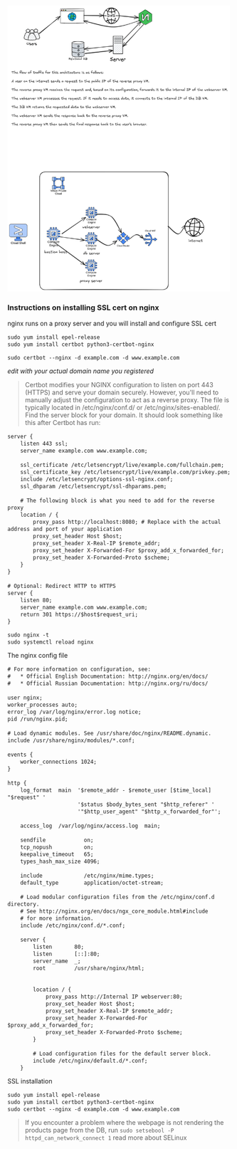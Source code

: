 <img src="images/dig-1.png" alt="architecture diagram" width="500"/>

### Instructions on installing SSL cert on nginx
nginx runs on a proxy server and you will install and configure SSL cert

```
sudo yum install epel-release
sudo yum install certbot python3-certbot-nginx
```
```
sudo certbot --nginx -d example.com -d www.example.com
```
_edit with your actual domain name you registered_

>Certbot modifies your NGINX configuration to listen on port 443 (HTTPS) and serve your domain securely. However, you'll need to manually adjust the configuration to act as a reverse proxy.
>The file is typically located in /etc/nginx/conf.d/ or /etc/nginx/sites-enabled/. Find the server block for your domain. It should look something like this after Certbot has run:
```
server {
    listen 443 ssl;
    server_name example.com www.example.com;

    ssl_certificate /etc/letsencrypt/live/example.com/fullchain.pem;
    ssl_certificate_key /etc/letsencrypt/live/example.com/privkey.pem;
    include /etc/letsencrypt/options-ssl-nginx.conf;
    ssl_dhparam /etc/letsencrypt/ssl-dhparams.pem;

    # The following block is what you need to add for the reverse proxy
    location / {
        proxy_pass http://localhost:8080; # Replace with the actual address and port of your application
        proxy_set_header Host $host;
        proxy_set_header X-Real-IP $remote_addr;
        proxy_set_header X-Forwarded-For $proxy_add_x_forwarded_for;
        proxy_set_header X-Forwarded-Proto $scheme;
    }
}

# Optional: Redirect HTTP to HTTPS
server {
    listen 80;
    server_name example.com www.example.com;
    return 301 https://$host$request_uri;
}
```
```
sudo nginx -t
sudo systemctl reload nginx
```
The nginx config file

```
# For more information on configuration, see:
#   * Official English Documentation: http://nginx.org/en/docs/
#   * Official Russian Documentation: http://nginx.org/ru/docs/

user nginx;
worker_processes auto;
error_log /var/log/nginx/error.log notice;
pid /run/nginx.pid;

# Load dynamic modules. See /usr/share/doc/nginx/README.dynamic.
include /usr/share/nginx/modules/*.conf;

events {
    worker_connections 1024;
}

http {
    log_format  main  '$remote_addr - $remote_user [$time_local] "$request" '
                      '$status $body_bytes_sent "$http_referer" '
                      '"$http_user_agent" "$http_x_forwarded_for"';

    access_log  /var/log/nginx/access.log  main;

    sendfile            on;
    tcp_nopush          on;
    keepalive_timeout   65;
    types_hash_max_size 4096;

    include             /etc/nginx/mime.types;
    default_type        application/octet-stream;

    # Load modular configuration files from the /etc/nginx/conf.d directory.
    # See http://nginx.org/en/docs/ngx_core_module.html#include
    # for more information.
    include /etc/nginx/conf.d/*.conf;

    server {
        listen       80;
        listen       [::]:80;
        server_name  _;
        root         /usr/share/nginx/html;


        location / {
            proxy_pass http://Internal IP webserver:80;
            proxy_set_header Host $host;
            proxy_set_header X-Real-IP $remote_addr;
            proxy_set_header X-Forwarded-For $proxy_add_x_forwarded_for;
            proxy_set_header X-Forwarded-Proto $scheme;
        }

        # Load configuration files for the default server block.
        include /etc/nginx/default.d/*.conf;
    }
```

SSL installation
```
sudo yum install epel-release
sudo yum install certbot python3-certbot-nginx
sudo certbot --nginx -d example.com -d www.example.com
```
>If you encounter a problem where the webpage is not rendering the products page from the DB,
>run `sudo setsebool -P httpd_can_network_connect 1` read more about SELinux
